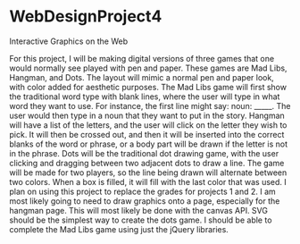 # WebDesignProject4
Interactive Graphics on the Web

For this project, I will be making digital versions of three games that one would normally see played with pen and paper. These games are Mad Libs, Hangman, and Dots. The layout will mimic a normal pen and paper look, with color added for aesthetic purposes. The Mad Libs game will first show the traditional word type with blank lines, where the user will type in what word they want to use. For instance, the first line might say: noun: _____. The user would then type in a noun that they want to put in the story. Hangman will have a list of the letters, and the user will click on the letter they wish to pick. It will then be crossed out, and then it will be inserted into the correct blanks of the word or phrase, or a body part will be drawn if the letter is not in the phrase. Dots will be the traditional dot drawing game, with the user clicking and dragging between two adjacent dots to draw a line. The game will be made for two players, so the line being drawn will alternate between two colors. When a box is filled, it will fill with the last color that was used.
I plan on using this project to replace the grades for projects 1 and 2. I am most likely going to need to draw graphics onto a page, especially for the hangman page. This will most likely be done with the canvas API. SVG should be the simplest way to create the dots game. I should be able to complete the Mad Libs game using just the jQuery libraries.

